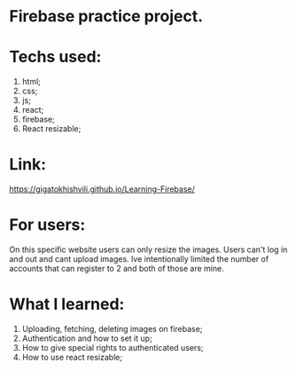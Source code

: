 # Firebase practice project.

# Techs used:
1. html;
2. css;
3. js;
4. react;
5. firebase;
6. React resizable;

# Link:
https://gigatokhishvili.github.io/Learning-Firebase/

# For users: 
On this specific website users can only resize the images.
Users can't log in and out and cant upload images. 
Ive intentionally limited the number of accounts that can register to 2 and both of those are mine.

# What I learned: 
1. Uploading, fetching, deleting images on firebase;
2. Authentication and how to set it up;
3. How to give special rights to authenticated users;
4. How to use react resizable;
